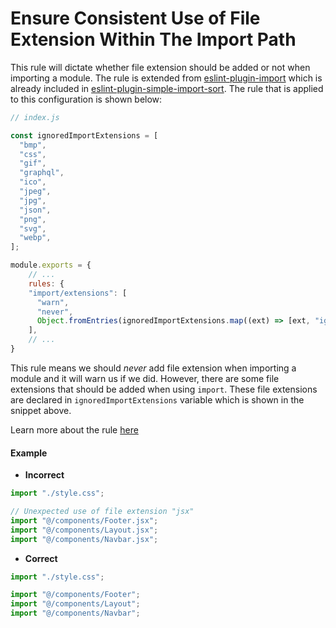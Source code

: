 # Ensure Consistent Use of File Extension Within The Import Path

This rule will dictate whether file extension should be added or not when importing a module. The rule is extended from [eslint-plugin-import](https://github.com/import-js/eslint-plugin-import) which is already included in [eslint-plugin-simple-import-sort](https://github.com/lydell/eslint-plugin-simple-import-sort). The rule that is applied to this configuration is shown below:

```js
// index.js

const ignoredImportExtensions = [
  "bmp",
  "css",
  "gif",
  "graphql",
  "ico",
  "jpeg",
  "jpg",
  "json",
  "png",
  "svg",
  "webp",
];

module.exports = {
	// ...
	rules: {
    "import/extensions": [
      "warn",
      "never",
      Object.fromEntries(ignoredImportExtensions.map((ext) => [ext, "ignorePackages"])),
    ],
	// ...
}
```

This rule means we should *never* add file extension when importing a module and it will warn us if we did. However, there are some file extensions that should be added when using `import`. These file extensions are declared in `ignoredImportExtensions` variable which is shown in the snippet above.

Learn more about the rule [here](https://github.com/import-js/eslint-plugin-import/blob/main/docs/rules/extensions.md)

#### Example

- **Incorrect**

```jsx
import "./style.css";

// Unexpected use of file extension "jsx"
import "@/components/Footer.jsx";
import "@/components/Layout.jsx";
import "@/components/Navbar.jsx";
```

- **Correct**

```jsx
import "./style.css";

import "@/components/Footer";
import "@/components/Layout";
import "@/components/Navbar";
```
